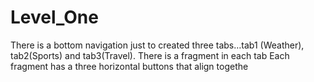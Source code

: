 # Level_One

There is a bottom navigation just to created three tabs…tab1 (Weather), tab2(Sports) and tab3(Travel).
There is a fragment in each tab
Each fragment has a three horizontal buttons  that align togethe
